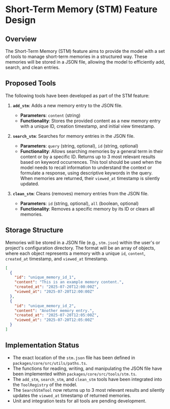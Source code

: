 # Short-Term Memory (STM) Feature Design

## Overview

The Short-Term Memory (STM) feature aims to provide the model with a set of tools to manage short-term memories in a structured way. These memories will be stored in a JSON file, allowing the model to efficiently add, search, and clean entries.

## Proposed Tools

The following tools have been developed as part of the STM feature:

1.  **`add_stm`**: Adds a new memory entry to the JSON file.
    - **Parameters**: `content` (string)
    - **Functionality**: Stores the provided content as a new memory entry with a unique ID, creation timestamp, and initial view timestamp.

2.  **`search_stm`**: Searches for memory entries in the JSON file.
    - **Parameters**: `query` (string, optional), `id` (string, optional)
    - **Functionality**: Allows searching memories by a general term in their content or by a specific ID. Returns up to 3 most relevant results based on keyword occurrences. This tool should be used when the model needs to recall information to understand the context or formulate a response, using descriptive keywords in the query. When memories are returned, their `viewed_at` timestamp is silently updated.

3.  **`clean_stm`**: Cleans (removes) memory entries from the JSON file.
    - **Parameters**: `id` (string, optional), `all` (boolean, optional)
    - **Functionality**: Removes a specific memory by its ID or clears all memories.

## Storage Structure

Memories will be stored in a JSON file (e.g., `stm.json`) within the user's or project's configuration directory. The format will be an array of objects, where each object represents a memory with a unique `id`, `content`, `created_at` timestamp, and `viewed_at` timestamp.

```json
[
  {
    "id": "unique_memory_id_1",
    "content": "This is an example memory content.",
    "created_at": "2025-07-20T12:00:00Z",
    "viewed_at": "2025-07-20T12:00:00Z"
  },
  {
    "id": "unique_memory_id_2",
    "content": "Another memory entry.",
    "created_at": "2025-07-20T12:05:00Z",
    "viewed_at": "2025-07-20T12:05:00Z"
  }
]
```

## Implementation Status

- The exact location of the `stm.json` file has been defined in `packages/core/src/utils/paths.ts`.
- The functions for reading, writing, and manipulating the JSON file have been implemented within `packages/core/src/tools/stm.ts`.
- The `add_stm`, `search_stm`, and `clean_stm` tools have been integrated into the `ToolRegistry` of the model.
- The `SearchStmTool` now returns up to 3 most relevant results and silently updates the `viewed_at` timestamp of returned memories.
- Unit and integration tests for all tools are pending development.